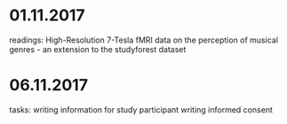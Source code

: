 # 01.11.2017
readings:
  High-Resolution 7-Tesla fMRI data on the perception of musical genres - an extension to the studyforest dataset
  
  # 06.11.2017
  tasks: 
    writing information for study participant
    writing informed consent
